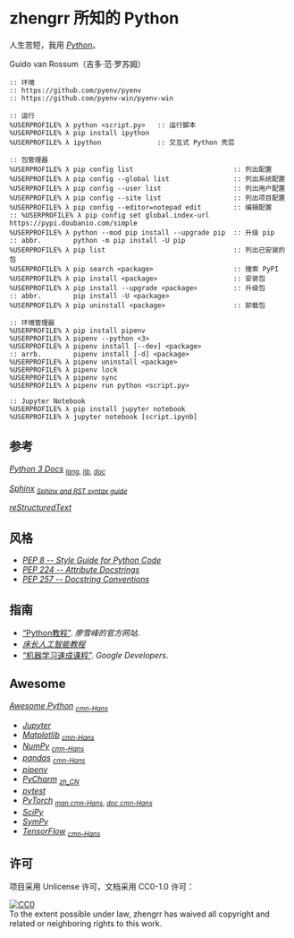# zhengrr 所知的 Python

人生苦短，我用 [*Python*](https://python.org "Python, 1991")。

Guido van Rossum（吉多·范·罗苏姆）

```cmder
:: 环境
:: https://github.com/pyenv/pyenv
:: https://github.com/pyenv-win/pyenv-win

:: 运行
%USERPROFILE% λ python <script.py>   :: 运行脚本
%USERPROFILE% λ pip install ipython
%USERPROFILE% λ ipython              :: 交互式 Python 壳层

:: 包管理器
%USERPROFILE% λ pip config list                         :: 列出配置
%USERPROFILE% λ pip config --global list                :: 列出系统配置
%USERPROFILE% λ pip config --user list                  :: 列出用户配置
%USERPROFILE% λ pip config --site list                  :: 列出项目配置
%USERPROFILE% λ pip config --editor=notepad edit        :: 编辑配置
:: %USERPROFILE% λ pip config set global.index-url https://pypi.doubanio.com/simple
%USERPROFILE% λ python --mod pip install --upgrade pip  :: 升级 pip
:: abbr.        python -m pip install -U pip
%USERPROFILE% λ pip list                                :: 列出已安装的包
%USERPROFILE% λ pip search <package>                    :: 搜索 PyPI
%USERPROFILE% λ pip install <package>                   :: 安装包
%USERPROFILE% λ pip install --upgrade <package>         :: 升级包
:: abbr.        pip install -U <package>
%USERPROFILE% λ pip uninstall <package>                 :: 卸载包

:: 环境管理器
%USERPROFILE% λ pip install pipenv
%USERPROFILE% λ pipenv --python <3>
%USERPROFILE% λ pipenv install [--dev] <package>
:: arrb.        pipenv install [-d] <package>
%USERPROFILE% λ pipenv uninstall <package>
%USERPROFILE% λ pipenv lock
%USERPROFILE% λ pipenv sync
%USERPROFILE% λ pipenv run python <script.py>

:: Jupyter Notebook
%USERPROFILE% λ pip install jupyter notebook
%USERPROFILE% λ jupyter notebook [script.ipynb]
```

## 参考

[*Python 3 Docs*](https://docs.python.org/3/ "Python 3 documentation") <sub>
    [*lang*](https://docs.python.org/3/reference "The Python Language Reference"),
    [*lib*](https://docs.python.org/3/library "The Python Standard Library"),
    [*doc*](https://docs.python.org/3.1/documenting/ "Documenting Python") </sub>

[*Sphinx*](https://www.sphinx-doc.org/) <sub>
    [*Sphinx and RST syntax guide*](https://thomas-cokelaer.info/tutorials/sphinx/) </sub>

[*reStructuredText*](http://docutils.sourceforge.net/rst.html)

## 风格

*   [*PEP 8 -- Style Guide for Python Code*](https://python.org/dev/peps/pep-0008/)
*   [*PEP 224 -- Attribute Docstrings*](https://python.org/dev/peps/pep-0224/)
*   [*PEP 257 -- Docstring Conventions*](https://python.org/dev/peps/pep-0257/)

## 指南

*   [“Python教程”](https://www.liaoxuefeng.com/wiki/0014316089557264a6b348958f449949df42a6d3a2e542c000). *廖雪峰的官方网站*.
*   [*床长人工智能教程*](https://captainbed.net/)
*   [“机器学习速成课程”](https://developers.google.cn/machine-learning/crash-course/). *Google Developers*.

## Awesome

[*Awesome Python*](https://awesome-python.com/) <sub>
    [*cmn-Hans*](http://python.jobbole.com/84464) </sub>

*   [*Jupyter*](https://jupyter.org/)
*   [*Matplotlib*](https://matplotlib.org/) <sub>
        [*cmn-Hans*](https://matplotlib.org.cn/) </sub>
*   [*NumPy*](https://numpy.org/) <sub>
        [*cmn-Hans*](https://numpy.org.cn/) </sub>
*   [*pandas*](https://pandas.pydata.org/) <sub>
        [*cmn-Hans*](https://pypandas.cn/) </sub>
*   [*pipenv*](https://pypi.org/project/pipenv/)
*   [*PyCharm*](https://jetbrains.com/pycharm "一款集成开发环境") <sub>
        [*zh_CN*](https://github.com/pingfangx/jetbrains-in-chinese/tree/master/PyCharm) </sub>
*   [*pytest*](https://pytest.org/)
*   [*PyTorch*](https://pytorch.org/) <sub>
        [*man cmn-Hans*](https://github.com/zergtant/pytorch-handbook),
        [*doc cmn-Hans*](https://pytorch-cn.readthedocs.io/zh/latest/) </sub>
*   [*SciPy*](https://scipy.org/)
*   [*SymPy*](https://sympy.org/)
*   [*TensorFlow*](https://tensorflow.google.cn) <sub>
        [*cmn-Hans*](http://tensorfly.cn/) </sub>

## 许可

项目采用 Unlicense 许可，文档采用 CC0-1.0 许可：

<p xmlns:dct="https://purl.org/dc/terms/">
  <a rel="license"
     href="https://creativecommons.org/publicdomain/zero/1.0/">
    <img src="https://licensebuttons.net/p/zero/1.0/88x31.png" style="border-style: none;" alt="CC0" />
  </a>
  <br />
  To the extent possible under law,
  <span resource="[_:publisher]" rel="dct:publisher">
    <span property="dct:title">zhengrr</span></span>
  has waived all copyright and related or neighboring rights to this work.
</p>
